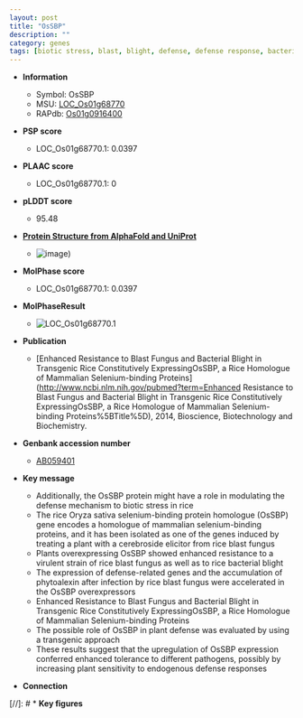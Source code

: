 ```yaml
---
layout: post
title: "OsSBP"
description: ""
category: genes
tags: [biotic stress, blast, blight, defense, defense response, bacterial blight]
---
```


* **Information**  
    + Symbol: OsSBP  
    + MSU: [LOC_Os01g68770](http://rice.plantbiology.msu.edu/cgi-bin/ORF_infopage.cgi?orf=LOC_Os01g68770)  
    + RAPdb: [Os01g0916400](http://rapdb.dna.affrc.go.jp/viewer/gbrowse_details/irgsp1?name=Os01g0916400)  

* **PSP score**  
    + LOC_Os01g68770.1: 0.0397 

* **PLAAC score**  
    + LOC_Os01g68770.1: 0 

* **pLDDT score**
    + 95.48

* **[Protein Structure from AlphaFold and UniProt](https://www.uniprot.org/uniprotkb/Q8RZW7/entry#structure)**
    + ![image](https://ricepsp.github.io/images/Q8/AF-Q8RZW7-F1.png))

* **MolPhase score**
    + LOC_Os01g68770.1: 0.0397

* **MolPhaseResult**
    + ![LOC_Os01g68770.1](https://ricepsp.github.io/pictures/LOC_Os01g/LOC_Os01g68770.1.png)

* **Publication**  
    + [Enhanced Resistance to Blast Fungus and Bacterial Blight in Transgenic Rice Constitutively ExpressingOsSBP, a Rice Homologue of Mammalian Selenium-binding Proteins](http://www.ncbi.nlm.nih.gov/pubmed?term=Enhanced Resistance to Blast Fungus and Bacterial Blight in Transgenic Rice Constitutively ExpressingOsSBP, a Rice Homologue of Mammalian Selenium-binding Proteins%5BTitle%5D), 2014, Bioscience, Biotechnology and Biochemistry.

* **Genbank accession number**  
    + [AB059401](http://www.ncbi.nlm.nih.gov/nuccore/AB059401)

* **Key message**  
    + Additionally, the OsSBP protein might have a role in modulating the defense mechanism to biotic stress in rice
    + The rice Oryza sativa selenium-binding protein homologue (OsSBP) gene encodes a homologue of mammalian selenium-binding proteins, and it has been isolated as one of the genes induced by treating a plant with a cerebroside elicitor from rice blast fungus
    + Plants overexpressing OsSBP showed enhanced resistance to a virulent strain of rice blast fungus as well as to rice bacterial blight
    + The expression of defense-related genes and the accumulation of phytoalexin after infection by rice blast fungus were accelerated in the OsSBP overexpressors
    + Enhanced Resistance to Blast Fungus and Bacterial Blight in Transgenic Rice Constitutively ExpressingOsSBP, a Rice Homologue of Mammalian Selenium-binding Proteins
    + The possible role of OsSBP in plant defense was evaluated by using a transgenic approach
    + These results suggest that the upregulation of OsSBP expression conferred enhanced tolerance to different pathogens, possibly by increasing plant sensitivity to endogenous defense responses

* **Connection**  

[//]: # * **Key figures**  


